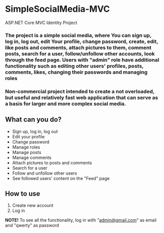 # SimpleSocialMedia-MVC
ASP.NET Core MVC Identity Project

### The project is a simple social media, where You can sign up, log in, log out, edit Your profile, change password, create, edit, like posts and comments, attach pictures to them, comment posts, search for a user, follow/unfollow other accounts, look through the feed page. Users with "admin" role have additional functionality such as editing other users' profiles, posts, comments, likes, changing their passwords and managing roles

### Non-commercial project intended to create a not overloaded, but useful and relatively fast web application that can serve as a basis for larger and more complex social media.

## What can you do?
* Sign up, log in, log out
* Edit your profile
* Change password
* Manage roles
* Manage posts
* Manage comments
* Attach pictures to posts and comments
* Search for a user
* Follow and unfollow other users
* See followed users' content on the "Feed" page

## How to use
1. Create new account
2. Log in

**NOTE!** To see all the functionality, log in with "admin@gmail.com" as email and "qwerty" as password
